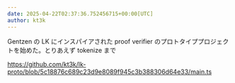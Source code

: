 ```yaml
---
date: 2025-04-22T02:37:36.752456715+00:00[UTC]
author: kt3k
---
```

Gentzen の LK にインスパイアされた proof verifier のプロトタイププロジェクトを始めた。とりあえず tokenize まで

https://github.com/kt3k/lk-proto/blob/5c18876c689c23d9e8089f945c3b388306d64e33/main.ts
